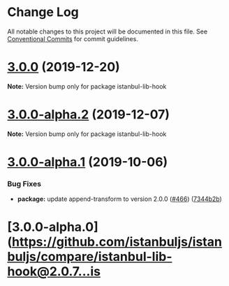 # Change Log

All notable changes to this project will be documented in this file.
See [Conventional Commits](https://conventionalcommits.org) for commit guidelines.

# [3.0.0](https://github.com/istanbuljs/istanbuljs/compare/istanbul-lib-hook@3.0.0-alpha.2...istanbul-lib-hook@3.0.0) (2019-12-20)

**Note:** Version bump only for package istanbul-lib-hook





# [3.0.0-alpha.2](https://github.com/istanbuljs/istanbuljs/compare/istanbul-lib-hook@3.0.0-alpha.1...istanbul-lib-hook@3.0.0-alpha.2) (2019-12-07)

**Note:** Version bump only for package istanbul-lib-hook





# [3.0.0-alpha.1](https://github.com/istanbuljs/istanbuljs/compare/istanbul-lib-hook@3.0.0-alpha.0...istanbul-lib-hook@3.0.0-alpha.1) (2019-10-06)


### Bug Fixes

* **package:** update append-transform to version 2.0.0 ([#466](https://github.com/istanbuljs/istanbuljs/issues/466)) ([7344b2b](https://github.com/istanbuljs/istanbuljs/commit/7344b2b))





# [3.0.0-alpha.0](https://github.com/istanbuljs/istanbuljs/compare/istanbul-lib-hook@2.0.7...is